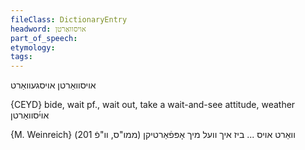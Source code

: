```yaml
---
fileClass: DictionaryEntry
headword: אויסוואַרטן
part_of_speech: 
etymology: 
tags: 
---
```

אויסוואַרטן
אויסגעוואַרט

{CEYD}
bide, wait pf., wait out, take a wait-and-see attitude, weather אוי֜סוואַרטן

{M. Weinreich}
וואַרט אויס ... ביז איך וועל מיך אָפּפֿאַרטיקן (ממו"ס, וו"פֿ 201)